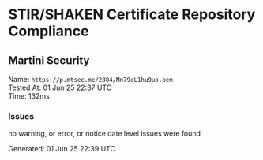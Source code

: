 # STIR/SHAKEN Certificate Repository Compliance

## Martini Security

Name: `https://p.mtsec.me/2884/Mn79cL1hu9uo.pem`\
Tested At: 01 Jun 25 22:37 UTC\
Time: 132ms

### Issues

no warning, or error, or notice date level issues were found

Generated: 01 Jun 25 22:39 UTC